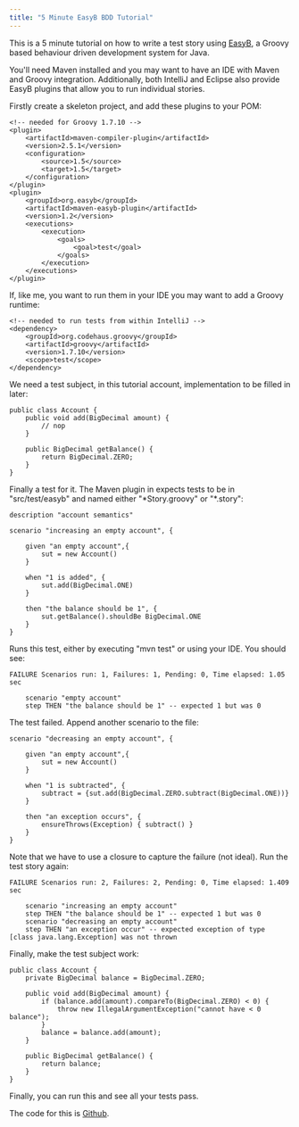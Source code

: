 ```yaml
---
title: "5 Minute EasyB BDD Tutorial"
---
```

<p>This is a 5 minute tutorial on how to write a test story using <a href="http://www.easyb.org">EasyB</a>, a Groovy based behaviour driven development system for Java.</p> 

<p>You'll need Maven installed and you may want to have an IDE with Maven and Groovy integration. Additionally, both IntelliJ and Eclipse also provide EasyB plugins that allow you to run individual stories.</p>

<p>Firstly create a skeleton project, and add these plugins to your POM:</p>

	<!-- needed for Groovy 1.7.10 -->
	<plugin>
	    <artifactId>maven-compiler-plugin</artifactId>
	    <version>2.5.1</version>
	    <configuration>
	        <source>1.5</source>
	        <target>1.5</target>
	    </configuration>
	</plugin>
	<plugin>
	    <groupId>org.easyb</groupId>
	    <artifactId>maven-easyb-plugin</artifactId>
	    <version>1.2</version>
	    <executions>
	        <execution>
	            <goals>
	                <goal>test</goal>
	            </goals>
	        </execution>
	    </executions>
	</plugin>

<p>If, like me, you want to run them in your IDE you may want to add a Groovy runtime:</p>

	<!-- needed to run tests from within IntelliJ -->
	<dependency>
	    <groupId>org.codehaus.groovy</groupId>
	    <artifactId>groovy</artifactId>
	    <version>1.7.10</version>
	    <scope>test</scope>
	</dependency>

<p>We need a test subject, in this tutorial account, implementation to be filled in later:</p>

	public class Account {
		public void add(BigDecimal amount) {
			// nop
		}
		
		public BigDecimal getBalance() {
			return BigDecimal.ZERO;
		}
	}

<p>Finally a test for it. The Maven plugin in expects tests to be in "src/test/easyb" and named either "*Story.groovy" or "*.story":</p>

	description "account semantics"
	
	scenario "increasing an empty account", {
	
	    given "an empty account",{
	        sut = new Account()
	    }
	
	    when "1 is added", {
	        sut.add(BigDecimal.ONE)
	    }
	
	    then "the balance should be 1", {
	        sut.getBalance().shouldBe BigDecimal.ONE
	    }
	}

<p>Runs this test, either by executing "mvn test" or using your IDE. You should see:</p>

	FAILURE Scenarios run: 1, Failures: 1, Pending: 0, Time elapsed: 1.05 sec
	
		scenario "empty account"
		step THEN "the balance should be 1" -- expected 1 but was 0

<p>The test failed. Append another scenario to the file:</p>

	scenario "decreasing an empty account", {
	
	    given "an empty account",{
	        sut = new Account()
	    }
	
	    when "1 is subtracted", {
	        subtract = {sut.add(BigDecimal.ZERO.subtract(BigDecimal.ONE))}
	    }
	
	    then "an exception occurs", {
	        ensureThrows(Exception) { subtract() }
	    }
	}

<p>Note that we have to use a closure to capture the failure (not ideal). Run the test story again:</p>

	FAILURE Scenarios run: 2, Failures: 2, Pending: 0, Time elapsed: 1.409 sec
	
		scenario "increasing an empty account"
		step THEN "the balance should be 1" -- expected 1 but was 0
		scenario "decreasing an empty account"
		step THEN "an exception occur" -- expected exception of type [class java.lang.Exception] was not thrown

<p>Finally, make the test subject work:</p>

	public class Account {
		private BigDecimal balance = BigDecimal.ZERO;
	
		public void add(BigDecimal amount) {
			if (balance.add(amount).compareTo(BigDecimal.ZERO) < 0) {
				throw new IllegalArgumentException("cannot have < 0 balance");
			}
			balance = balance.add(amount);
		}
	
		public BigDecimal getBalance() {
			return balance;
		}
	}

<p>Finally, you can run this and see all your tests pass.</p>

<p>The code for this is <a href="https://github.com/alexec/easyb-tutorial">Github</a>.</p>

